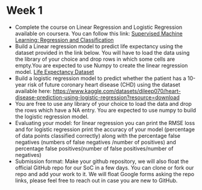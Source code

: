 # Week 1


- Complete the course on Linear Regression and Logistic Regression available on coursera. You can follow this link: [Supervised Machine Learning: Regression and Classification](https://www.coursera.org/learn/machine-learning?action=enroll#modules)
- Build a Linear regression model to predict life expectancy using the dataset provided in the link below. You will have to load the data using the library of your choice and drop rows in which some cells are empty.You are expected to use Numpy to create the linear regression model. [Life Expectancy Dataset](https://docs.google.com/spreadsheets/d/1PZyB7ce2W79PC-AgTuXwd8xW0zWwtk6Jqd8Qia2nxPE/edit?usp=sharing)
- Build a logistic regression model to predict whether the patient has a 10-year risk of future coronary heart disease (CHD) using the dataset available here: https://www.kaggle.com/datasets/dileep070/heart-disease-prediction-using-logistic-regression?resource=download
- You are free to use any library of your choice to load the data and drop the rows which have a NA entry. You are expected to use numpy to build the logistic regression model.
- Evaluating your model: for linear regression you can print the RMSE loss and for logistic regression print the accuracy of your model (percentage of data points classified correctly) along with the percentage false negatives (numbers of false negatives /number of positives) and percentage false positives(number of false positives/number of negatives)
- Submission format: Make your github repository, we will also float the official GitHub repo for our SoC in a few days. You can clone or fork our repo and add your work to it. We will float Google forms asking the repo links, please feel free to reach out in case you are new to GitHub.